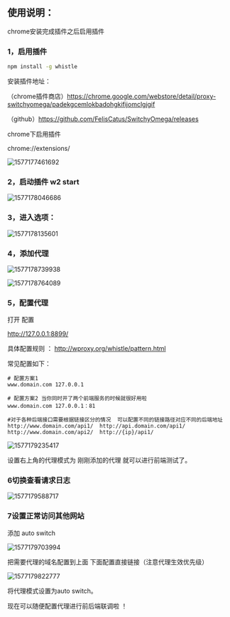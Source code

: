 



## 使用说明：

chrome安装完成插件之后启用插件 

### 1，启用插件  

```sh
npm install -g whistle
```

安装插件地址：

（chrome插件商店）https://chrome.google.com/webstore/detail/proxy-switchyomega/padekgcemlokbadohgkifijomclgjgif

（github）https://github.com/FelisCatus/SwitchyOmega/releases

chrome下启用插件

chrome://extensions/

![1577177461692](C:\Users\yuqinzeng\AppData\Roaming\Typora\typora-user-images\1577177461692.png)

### 2，启动插件   w2 start

![1577178046686](C:\Users\yuqinzeng\AppData\Roaming\Typora\typora-user-images\1577178046686.png)



### 3，进入选项：

![1577178135601](C:\Users\yuqinzeng\AppData\Roaming\Typora\typora-user-images\1577178135601.png)



### 4，添加代理

![1577178739938](C:\Users\yuqinzeng\AppData\Roaming\Typora\typora-user-images\1577178739938.png)

![1577178764089](C:\Users\yuqinzeng\AppData\Roaming\Typora\typora-user-images\1577178764089.png)

### 5，配置代理

打开 配置

http://127.0.0.1:8899/

具体配置规则 ： http://wproxy.org/whistle/pattern.html

常见配置如下：

```
# 配置方案1
www.domain.com 127.0.0.1 

# 配置方案2 当你同时开了两个前端服务的时候就很好用啦
www.domain.com 127.0.0.1：81

#对于各种后端接口需要根据链接区分的情况  可以配置不同的链接路径对应不同的后端地址
http://www.domain.com/api1/  http://api.domain.com/api1/  
http://www.domain.com/api2/  http://{ip}/api1/
```



![1577179235417](C:\Users\yuqinzeng\AppData\Roaming\Typora\typora-user-images\1577179235417.png)



设置右上角的代理模式为 刚刚添加的代理 就可以进行前端测试了。

### 6切换查看请求日志

![1577179588717](C:\Users\yuqinzeng\AppData\Roaming\Typora\typora-user-images\1577179588717.png)

### 7设置正常访问其他网站

添加 auto switch

![1577179703994](C:\Users\yuqinzeng\AppData\Roaming\Typora\typora-user-images\1577179703994.png)

把需要代理的域名配置到上面 下面配置直接链接（注意代理生效优先级）

![1577179822777](C:\Users\yuqinzeng\AppData\Roaming\Typora\typora-user-images\1577179822777.png)



将代理模式设置为auto switch。

现在可以随便配置代理进行前后端联调啦 ！

